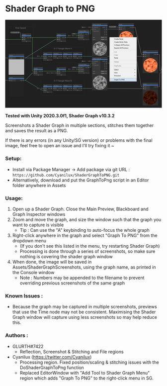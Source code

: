 
# Shader Graph to PNG

![GraphToPNG](/img.png)

**Tested with Unity 2020.3.0f1, Shader Graph v10.3.2**

Screenshots a Shader Graph in multiple sections, stitches them together and saves the result as a PNG. 

If there is any errors (in any Unity/SG version) or problems with the final image, feel free to open an issue and I'll try fixing it ~

### Setup:
- Install via Package Manager → Add package via git URL : `https://github.com/Cyanilux/ShaderGraphToPNG.git`
- Alternatively, download and put the GraphToPng script in an Editor folder anywhere in Assets

### Usage:
1) Open up a Shader Graph. Close the Main Preview, Blackboard and Graph Inspector windows
2) Zoom and move the graph, and size the window such that the graph you want to capture is visible
	- Tip : Can use the "A" keybinding to auto-focus the whole graph
3) Right-click anywhere in the graph and select "Graph To PNG" from the dropdown menu
	- (If you don't see this listed in the menu, try restarting Shader Graph)
 	- Processing is done through a series of screenshots, so make sure nothing is covering the shader graph window
4) When done, the image will be saved in Assets/ShaderGraphScreenshots, using the graph name, as printed in the Console window
 	- Note : Numbers may be appended to the filename to prevent overriding previous screenshots of the same graph

### Known Issues :
- Because the graph may be captured in multiple screenshots, previews that use the Time node may not be consistent. Maximising the Shader Graph window will capture using less screenshots so may help reduce this.

### Authors :
- GLURTH#7422
	- Reflection, Screenshot & Stitching and File regions
- Cyanilux (https://twitter.com/Cyanilux)
	- Processing region. Fixed position/scaling & stitching issues with the DoShaderGraphToPng function
	- Replaced EditorWindow with "Add Tool to Shader Graph Menu" region which adds "Graph To PNG" to the right-click menu in SG.